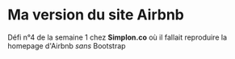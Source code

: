 # Ma version du site Airbnb

Défi n°4 de la semaine 1 chez __Simplon.co__ où il fallait reproduire la homepage d'Airbnb *sans* Bootstrap

